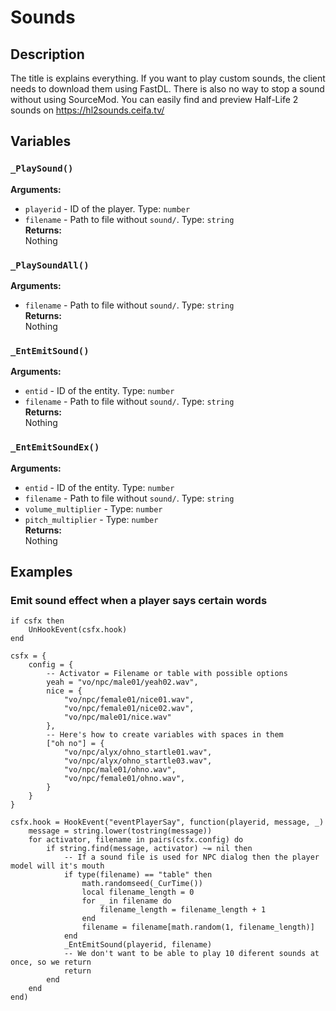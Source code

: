 # Sounds
## Description
The title is explains everything. If you want to play custom sounds, the client needs to download them using FastDL. There is also no way to stop a sound without using SourceMod. You can easily find and preview Half-Life 2 sounds on https://hl2sounds.ceifa.tv/

## Variables
### `_PlaySound()`
**Arguments:**  
- `playerid` - ID of the player. Type: `number`  
- `filename` - Path to file without `sound/`. Type: `string`  
**Returns:**  
Nothing  

### `_PlaySoundAll()`
**Arguments:**  
- `filename` - Path to file without `sound/`. Type: `string`  
**Returns:**  
Nothing  

### `_EntEmitSound()`
**Arguments:**  
- `entid` - ID of the entity. Type: `number`  
- `filename` - Path to file without `sound/`. Type: `string`  
**Returns:**  
Nothing  

### `_EntEmitSoundEx()`
**Arguments:**  
- `entid` - ID of the entity. Type: `number`  
- `filename` - Path to file without `sound/`. Type: `string`  
- `volume_multiplier` - Type: `number`  
- `pitch_multiplier` - Type: `number`  
**Returns:**  
Nothing  

## Examples
### Emit sound effect when a player says certain words
```
if csfx then
	UnHookEvent(csfx.hook)
end

csfx = {
	config = {
		-- Activator = Filename or table with possible options
		yeah = "vo/npc/male01/yeah02.wav",
		nice = {
			"vo/npc/female01/nice01.wav",
			"vo/npc/female01/nice02.wav",
			"vo/npc/male01/nice.wav"
		},
		-- Here's how to create variables with spaces in them
		["oh no"] = {
			"vo/npc/alyx/ohno_startle01.wav",
			"vo/npc/alyx/ohno_startle03.wav",
			"vo/npc/male01/ohno.wav",
			"vo/npc/female01/ohno.wav",
		}
	}
}

csfx.hook = HookEvent("eventPlayerSay", function(playerid, message, _)
	message = string.lower(tostring(message))
	for activator, filename in pairs(csfx.config) do
		if string.find(message, activator) ~= nil then
			-- If a sound file is used for NPC dialog then the player model will it's mouth
			if type(filename) == "table" then
				math.randomseed(_CurTime())
				local filename_length = 0
				for _ in filename do
					filename_length = filename_length + 1
				end
				filename = filename[math.random(1, filename_length)]
			end
			_EntEmitSound(playerid, filename)
			-- We don't want to be able to play 10 diferent sounds at once, so we return
			return
		end
	end
end)

```